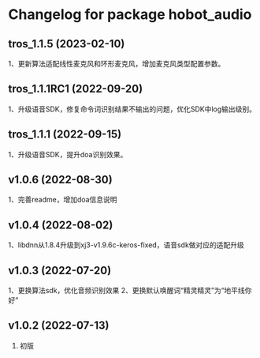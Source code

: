 # Changelog for package hobot_audio

tros_1.1.5 (2023-02-10)
------------------

1、更新算法适配线性麦克风和环形麦克风，增加麦克风类型配置参数。


tros_1.1.1RC1 (2022-09-20)
------------------

1、升级语音SDK，修复命令词识别结果不输出的问题，优化SDK中log输出级别。


tros_1.1.1 (2022-09-15)
------------------

1、升级语音SDK，提升doa识别效果。


v1.0.6 (2022-08-30)
------------------

1、完善readme，增加doa信息说明



v1.0.4 (2022-08-02)
------------------

1、libdnn从1.8.4升级到xj3-v1.9.6c-keros-fixed，语音sdk做对应的适配升级



v1.0.3 (2022-07-20)
------------------

1、更换算法sdk，优化音频识别效果
2、更换默认唤醒词“精灵精灵”为“地平线你好”



v1.0.2 (2022-07-13)
------------------

1. 初版

